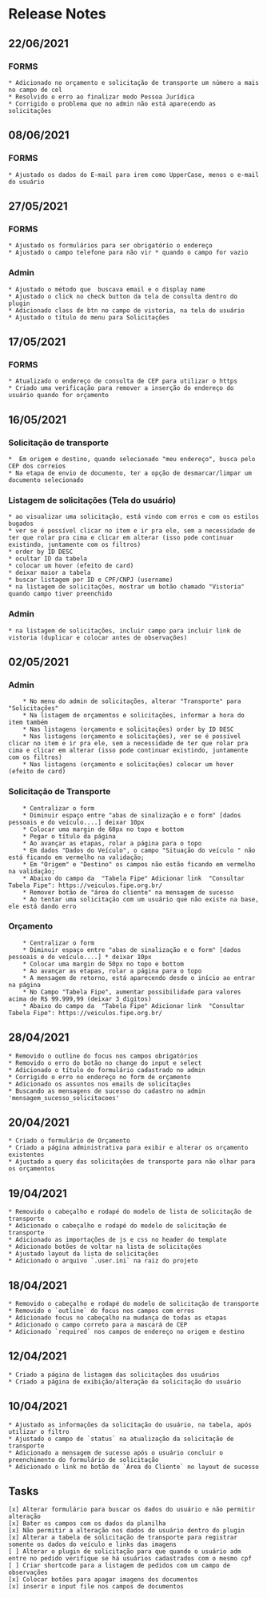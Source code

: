 # Release Notes

## 22/06/2021
  ### FORMS
    * Adicionado no orçamento e solicitação de transporte um número a mais no campo de cel
    * Resolvido o erro ao finalizar modo Pessoa Jurídica
    * Corrigido o problema que no admin não está aparecendo as solicitações

## 08/06/2021
   ### FORMS
    * Ajustado os dados do E-mail para irem como UpperCase, menos o e-mail do usuário

## 27/05/2021
### FORMS
    * Ajustado os formulários para ser obrigatório o endereço 
    * Ajustado o campo telefone para não vir * quando o campo for vazio
### Admin
    * Ajustado o método que  buscava email e o display name
    * Ajustado o click no check button da tela de consulta dentro do plugin
    * Adicionado class de btn no campo de vistoria, na tela do usuário
    * Ajustado o título do menu para Solicitações
## 17/05/2021
### FORMS
    * Atualizado o endereço de consulta de CEP para utilizar o https
    * Criado uma verificação para remover a inserção do endereço do usuário quando for orçamento
## 16/05/2021
### Solicitação de transporte
    *  Em origem e destino, quando selecionado "meu endereço", busca pelo CEP dos correios
    * Na etapa de envio de documento, ter a opção de desmarcar/limpar um documento selecionado

### Listagem de solicitações (Tela do usuário)
    * ao visualizar uma solicitação, está vindo com erros e com os estilos bugados
    * ver se é possível clicar no item e ir pra ele, sem a necessidade de ter que rolar pra cima e clicar em alterar (isso pode continuar existindo, juntamente com os filtros)
    * order by ID DESC
    * ocultar ID da tabela
    * colocar um hover (efeito de card)
    * deixar maior a tabela
    * buscar listagem por ID e CPF/CNPJ (username)
    * na listagem de solicitações, mostrar um botão chamado "Vistoria" quando campo tiver preenchido

### Admin
    * na listagem de solicitações, incluir campo para incluir link de vistoria (duplicar e colocar antes de observações)

## 02/05/2021
### Admin
        * No menu do admin de solicitações, alterar "Transporte" para "Solicitações"
        * Na listagem de orçamentos e solicitações, informar a hora do item também
        * Nas listagens (orçamento e solicitações) order by ID DESC
        * Nas listagens (orçamento e solicitações), ver se é possível clicar no item e ir pra ele, sem a necessidade de ter que rolar pra cima e clicar em alterar (isso pode continuar existindo, juntamente com os filtros)
        * Nas listagens (orçamento e solicitações) colocar um hover (efeito de card)

### Solicitação de Transporte
        * Centralizar o form
        * Diminuir espaço entre "abas de sinalização e o form" [dados pessoais e do veículo....] deixar 10px
        * Colocar uma margin de 60px no topo e bottom
        * Pegar o título da página
        * Ao avançar as etapas, rolar a página para o topo  
        * Em dados "Dados do Veículo", o campo "Situação do veículo " não está ficando em vermelho na validação;
        * Em "Origem" e "Destino" os campos não estão ficando em vermelho na validação;
        * Abaixo do campo da  "Tabela Fipe" Adicionar link  "Consultar Tabela Fipe": https://veiculos.fipe.org.br/  
        * Remover botão de "área do cliente" na mensagem de sucesso
        * Ao tentar uma solicitação com um usuário que não existe na base, ele está dando erro
    
### Orçamento
        * Centralizar o form
        * Diminuir espaço entre "abas de sinalização e o form" [dados pessoais e do veículo....] * deixar 10px
        * Colocar uma margin de 50px no topo e bottom
        * Ao avançar as etapas, rolar a página para o topo
        * A mensagem de retorno, está aparecendo desde o início ao entrar na página
        * No Campo "Tabela Fipe", aumentar possibilidade para valores acima de R$ 99.999,99 (deixar 3 digitos)
        * Abaixo do campo da  "Tabela Fipe" Adicionar link  "Consultar Tabela Fipe": https://veiculos.fipe.org.br/


## 28/04/2021
    * Removido o outline do focus nos campos obrigatórios
    * Removido o erro do botão no change do input e select
    * Adicionado o título do formulário cadastrado no admin
    * Corrigido o erro no endereço no form de orçamento
    * Adicionado os assuntos nos emails de solicitações
    * Buscando as mensagens de sucesso do cadastro no admin 'mensagem_sucesso_solicitacoes'

## 20/04/2021
    * Criado o formulário de Orçamento
    * Criado a página administrativa para exibir e alterar os orçamento existentes
    * Ajustado a query das solicitações de transporte para não olhar para os orçamentos

## 19/04/2021
    * Removido o cabeçalho e rodapé do modelo de lista de solicitação de transporte
    * Adicionado o cabeçalho e rodapé do modelo de solicitação de transporte
    * Adicionado as importações de js e css no header do template
    * Adicionado botões de voltar na lista de solicitações
    * Ajustado layout da lista de solicitações
    * Adicionado o arquivo `.user.ini` na raiz do projeto

## 18/04/2021
    * Removido o cabeçalho e rodapé do modelo de solicitação de transporte
    * Removido o `outline` do focus nos campos com erros
    * Adicionado focus no cabeçalho na mudança de todas as etapas
    * Adicionado o campo correto para a mascará de CEP
    * Adicionado `required` nos campos de endereço no origem e destino

## 12/04/2021
    * Criado a página de listagem das solicitações dos usuários
    * Criado a página de exibição/alteração da solicitação do usuário

## 10/04/2021
    * Ajustado as informações da solicitação do usuário, na tabela, após utilizar o filtro
    * Ajustado o campo de `status` na atualização da solicitação de transporte
    * Adicionado a mensagem de sucesso após o usuário concluir o preenchimento do formulário de solicitação
    * Adicionado o link no botão de `Área do Cliente` no layout de sucesso

## Tasks
```
[x] Alterar formulário para buscar os dados do usuário e não permitir alteração
[x] Bater os campos com os dados da planilha
[x] Não permitir a alteração nos dados do usuário dentro do plugin
[x] Alterar a tabela de solicitação de transporte para registrar somente os dados do veículo e links das imagens
[ ] Alterar o plugin de solicitação para que quando o usuário adm entre no pedido verifique se há usuários cadastrados com o mesmo cpf
[ ] Criar shortcode para a listagem de pedidos com um campo de observações
[x] Colocar botões para apagar imagens dos documentos
[x] inserir o input file nos campos de documentos
```